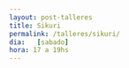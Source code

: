 ```yaml
---
layout: post-talleres
title: Sikuri
permalink: /talleres/sikuri/
dia:   [sabado]
hora: 17 a 19hs
---
```

